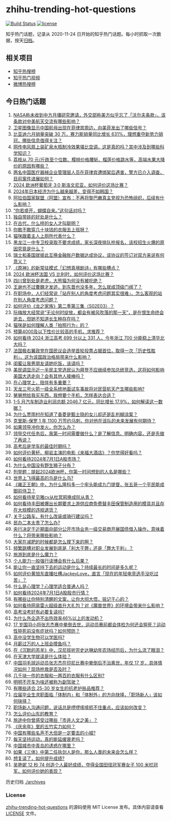 # zhihu-trending-hot-questions

[![Build Status](https://github.com/justjavac/zhihu-trending-hot-questions/workflows/ci/badge.svg?branch=master)](https://github.com/justjavac/zhihu-trending-hot-questions/actions)
[![license](https://img.shields.io/github/license/justjavac/zhihu-trending-hot-questions)](https://github.com/justjavac/zhihu-trending-hot-questions/blob/master/LICENSE)

知乎热门话题，记录从 2020-11-24
日开始的知乎热门话题。每小时抓取一次数据，按天[归档](./archives)。

## 相关项目

- [知乎热搜榜](https://github.com/justjavac/zhihu-trending-top-search)
- [知乎热门视频](https://github.com/justjavac/zhihu-trending-hot-video)
- [微博热搜榜](https://github.com/justjavac/weibo-trending-hot-search)

## 今日热门话题

<!-- BEGIN -->
<!-- 最后更新时间 Tue Jul 02 2024 06:17:09 GMT+0800 (China Standard Time) -->

1. [NASA称未收到中方月壤研究邀请，外交部称美方似乎忘了「沃尔夫条款」，该条款对中美航天交流有哪些影响？](https://www.zhihu.com/question/660442079)
1. [卫星图像显示中国航母出现在菲律宾周边，向美菲发出了哪些信号？](https://www.zhihu.com/question/660420628)
1. [比亚迪六月销量突破 30 万，赛力斯销量同比增长 631%，理想重夺新势力销冠，哪些信息值得关注？](https://www.zhihu.com/question/660467107)
1. [网传电风扇上装矿泉水瓶制冷效果堪比空调，这是真的吗？其中涉及到哪些科学知识？](https://www.zhihu.com/question/658876643)
1. [荔枝从 70 元/斤跌至个位数、樱桃价格腰斩、榴莲价格跳水等，高端水果大降价的原因有哪些？](https://www.zhihu.com/question/660345828)
1. [两名中国医疗器械企业管理层人员在菲律宾遭绑架后遇害，警方已介入调查，目前案件进展如何？](https://www.zhihu.com/question/660445213)
1. [2024 欧洲杯葡萄牙 3:0 斯洛文尼亚，如何评价这场比赛？](https://www.zhihu.com/question/660425422)
1. [2024年日本经济为什么越来越差，变得不如韩国？](https://www.zhihu.com/question/659193486)
1. [阿拉伯国家联盟（阿盟）宣布：不再将黎巴嫩真主党视为恐怖组织，后续有什么影响？](https://www.zhihu.com/question/660430901)
1. [“你若盛开，蝴蝶自来。”这句话对吗？](https://www.zhihu.com/question/281931168)
1. [独自带娃的好处是什么？](https://www.zhihu.com/question/659938599)
1. [在古代，什么样的女人才叫聪明？](https://www.zhihu.com/question/659230926)
1. [你敢不敢穿几十块钱的衣服去上班呀？](https://www.zhihu.com/question/660335755)
1. [猫咪跟着主人上厕所代表什么？](https://www.zhihu.com/question/652666000)
1. [黑龙江一中专卫校录取不要求成绩，家长深夜排队抢报名，该校招生火爆的原因究竟是什么？](https://www.zhihu.com/question/660258962)
1. [瑞士和美国就彼此互换金融账户数据达成协议，该协议的签订对双方来说有何意义？](https://www.zhihu.com/question/660181008)
1. [《原神》的新常驻模式「幻想真境剧诗」有哪些槽点？](https://www.zhihu.com/question/660444137)
1. [2024 欧洲杯法国 VS 比利时，如何评价这场比赛？](https://www.zhihu.com/question/660425401)
1. [四川曾到处是老虎，大熊猫为何没有被吃绝？](https://www.zhihu.com/question/628124546)
1. [王谢也不过曹魏才发迹，到东晋也没多年，怎么就成顶级门阀了？](https://www.zhihu.com/question/655878310)
1. [在职场中，人们经常说「站在别人的角度考虑问题其实很难」，怎么客观的站在别人角度考虑问题？](https://www.zhihu.com/question/659918033)
1. [如何评价《龙之家族》第二季第三集（S02E03）？](https://www.zhihu.com/question/660428347)
1. [阮梅放大经常说“无论何时绽放，都会有被风吹落的那一天”，是在恨生命终会逝去，但她不知道长生种存在吗？](https://www.zhihu.com/question/660335207)
1. [猫咪是如何理解人类「拍照行为」的？](https://www.zhihu.com/question/656180221)
1. [预算4000及以下性价比较高的手机，求推荐？](https://www.zhihu.com/question/658661661)
1. [如何看待 2024 浙江高考 699 分以上 331 人，今年浙江 700 分能稳上清华北大吗？](https://www.zhihu.com/question/659954438)
1. [法国极右翼政党在国民议会选举首轮投票占据首位，取得一次「历史性胜利」，这为该国政治格局带来什么影响？](https://www.zhihu.com/question/660420264)
1. [闺蜜让我男朋友请她吃饭，该请吗？](https://www.zhihu.com/question/660222492)
1. [美民调显示近一半民主党选民认为拜登不应继续参加总统竞选，这将如何影响美国大选走向？会有其他人接棒吗？](https://www.zhihu.com/question/660416534)
1. [在心理学上，陪伴有多重要？](https://www.zhihu.com/question/660087070)
1. [天龙三号火箭一级全系统地面试车事故将对民营航天产生哪些影响?](https://www.zhihu.com/question/660355855)
1. [舅舅想给我买东西，我想要个手机，怎样表达合适？](https://www.zhihu.com/question/612485525)
1. [1-5 月汽车制造业利润总额 2046.7 亿元，同比增长 17.9%，如何解读这一数据？](https://www.zhihu.com/question/660073217)
1. [为什么贾雨村在知道了香菱是甄士隐的女儿却还是乱判糊涂案？](https://www.zhihu.com/question/307542293)
1. [克里斯-保罗 1 年 1100 万签约马刺，你对他在该队的未来发展有何期待？](https://www.zhihu.com/question/660422187)
1. [如果领导冲你发火，你怎么办？](https://www.zhihu.com/question/659894076)
1. [领导交代任务后，我第一时间需要做什么？是了解信息、明确内容，还是先做了再说？](https://www.zhihu.com/question/658821221)
1. [高考后是学车的最佳时期吗？](https://www.zhihu.com/question/659239475)
1. [如何评价黄轩、柳岩主演的电影《来福大酒店》？你觉得好看吗？](https://www.zhihu.com/question/658941807)
1. [如何看待2024年7月1日A股市场？](https://www.zhihu.com/question/660428496)
1. [为什么中国没有野生狮子分布？](https://www.zhihu.com/question/659804357)
1. [列举题：提起2024欧洲杯，你第一时间想到的人名是哪些？](https://www.zhihu.com/question/658733517)
1. [世界上飞得最高的鸟是什么鸟?](https://www.zhihu.com/question/659180791)
1. [《雍正王朝》中，为什么隆科多一个牢头能成九门提督，张五哥一个平民能成御前侍卫？](https://www.zhihu.com/question/660118347)
1. [如何看待星见雅cv从杜冥鸦换成阮从青？](https://www.zhihu.com/question/660356296)
1. [如何看待丰田被爆出长期要求上游供应商免费替丰田保管制造用的模具并且存在大规模的违规退货？](https://www.zhihu.com/question/660364806)
1. [关于公路车，有什么改装或骑行建议吗？](https://www.zhihu.com/question/658935944)
1. [民办二本太贵了怎么办?](https://www.zhihu.com/question/660207710)
1. [央行决定于近期面向部分公开市场业务一级交易商开展国债借入操作，意味着什么？将带来哪些影响？](https://www.zhihu.com/question/660435335)
1. [大家在减肥的时候都是怎么撑下来的啊？](https://www.zhihu.com/question/658667516)
1. [频繁跳槽对职业发展到底是「利大于弊」还是「弊大于利」？](https://www.zhihu.com/question/659872442)
1. [旅游到底是什么魔力？](https://www.zhihu.com/question/659062486)
1. [个人能力一般强行读博会有什么后果？](https://www.zhihu.com/question/611890057)
1. [能让你一直坚持下去的运动是什么？持续最长的时间是多久呢？](https://www.zhihu.com/question/660048971)
1. [如何评价黄旭东直播吐槽JackeyLove，直言「现在的年轻电竞选手没吃过苦」？](https://www.zhihu.com/question/660433758)
1. [什么是心理学？心理学适合普通人吗？](https://www.zhihu.com/question/655414178)
1. [如何看待2024年7月1日A股股市行情？](https://www.zhihu.com/question/660152055)
1. [有哪些让你特别清醒的文案，让你大彻大悟，铭记于心的？](https://www.zhihu.com/question/660383053)
1. [如何看待网易雷火超级直升大礼包？对《魔兽世界》的环境会带来什么影响？](https://www.zhihu.com/question/660154802)
1. [高考没考好有必要复读吗?](https://www.zhihu.com/question/660380592)
1. [为什么外企造不出热效率46%以上的发动机？](https://www.zhihu.com/question/657656202)
1. [17 岁国羽小将张志杰赛中晕倒去世，运动员赛前都会体检为何还会猝死？运动性猝死前没有症状吗？如何预防？](https://www.zhihu.com/question/660420594)
1. [高中没学生物可以学医吗?](https://www.zhihu.com/question/660265306)
1. [月薪过万的人上班会摸鱼吗？](https://www.zhihu.com/question/660345574)
1. [在《沉默的羔羊》中，汉尼拔听完史达琳幼年农场经历后，为什么流了眼泪？](https://www.zhihu.com/question/29292495)
1. [在天津大学就读是什么体验？](https://www.zhihu.com/question/401647194)
1. [中国羽毛球运动员张志杰在印尼比赛中晕倒后不治离世，年仅 17 岁，具体情况如何？现场抢救是否及时？](https://www.zhihu.com/question/660416375)
1. [几千块一件的衣服和一两百的衣服有什么区别?](https://www.zhihu.com/question/658106220)
1. [明明不开车为啥还被称为副驾驶？](https://www.zhihu.com/question/654787888)
1. [有哪些适合 25-30 岁女生的抗老护肤品推荐？](https://www.zhihu.com/question/656736577)
1. [应届毕业生求职面临「体制内」和「体制外」的方向抉择，「职场新人」该如何抉择？](https://www.zhihu.com/question/660203041)
1. [职场新人沟通问题，说话总是啰啰嗦嗦抓不住重点，应该如何改变？](https://www.zhihu.com/question/659775360)
1. [怎么评价山东的教育？](https://www.zhihu.com/question/29190133)
1. [旅途中你曾感受过哪些「市井人文之美」？](https://www.zhihu.com/question/570576683)
1. [《庆余年》里的五竹实力如何？](https://www.zhihu.com/question/360623553)
1. [中国有哪些名声不大但是一定要去的小城?](https://www.zhihu.com/question/658460528)
1. [每天坚持运动，真的能延缓衰老吗？](https://www.zhihu.com/question/659673601)
1. [中国城市中青岛的诱惑在哪里？](https://www.zhihu.com/question/660335947)
1. [如果《三体》中第二任执剑人是你，那么人类的未来会怎么样？](https://www.zhihu.com/question/655896830)
1. [想复读了，如何提升成绩?](https://www.zhihu.com/question/660019760)
1. [吴艳妮 12 秒 74 创造个人最好成绩，夺得全国田径冠军赛女子 100 米栏冠军，如何评价她的表现？](https://www.zhihu.com/question/660373598)

<!-- END -->

历史归档 [./archives](./archives)

### License

[zhihu-trending-hot-questions](https://github.com/justjavac/zhihu-trending-hot-questions)
的源码使用 MIT License 发布。具体内容请查看 [LICENSE](./LICENSE) 文件。
